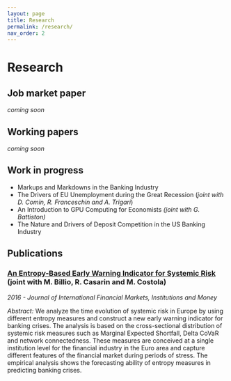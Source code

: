 ```yaml
---
layout: page
title: Research
permalink: /research/
nav_order: 2
---
```


# Research


## Job market paper

_coming soon_


## Working papers

_coming soon_


## Work in progress

- Markups and Markdowns in the Banking Industry
- The Drivers of EU Unemployment during the Great Recession (_joint with D. Comin, R. Franceschin and A. Trigari_)
- An Introduction to GPU Computing for Economists _(joint with G. Battiston)_
- The Nature and Drivers of Deposit Competition in the US Banking Industry


## Publications

### [An Entropy-Based Early Warning Indicator for Systemic Risk](https://www.sciencedirect.com/science/article/pii/S1042443116300476) (joint with M. Billio, R. Casarin and M. Costola)

_2016 - Journal of International Financial Markets, Institutions and Money_

_Abstract:_ We analyze the time evolution of systemic risk in Europe by using different entropy measures and construct a new early warning indicator for banking crises. The analysis is based on the cross-sectional distribution of systemic risk measures such as Marginal Expected Shortfall, Delta CoVaR and network connectedness. These measures are conceived at a single institution level for the financial industry in the Euro area and capture different features of the financial market during periods of stress. The empirical analysis shows the forecasting ability of entropy measures in predicting banking crises.

